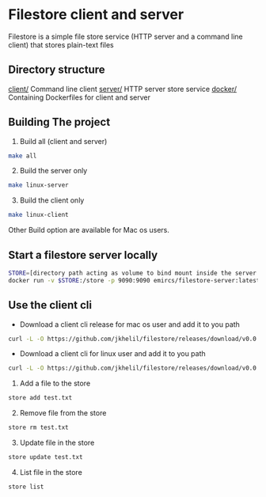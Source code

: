 # Filestore client and server
Filestore is a simple file store service (HTTP server and a command line client) that stores plain-text files

## Directory structure
[client/](./client) Command line client
[server/](./server) HTTP server store service
[docker/](./docker) Containing Dockerfiles for client and server

 ## Building The project
1. Build all (client and server)
```bash
make all
```
2. Build the server only
```bash
make linux-server
```
3. Build the client only
```bash
make linux-client
```
Other Build option are available for Mac os users.

## Start a filestore server locally
```bash
STORE=[directory path acting as volume to bind mount inside the server container and serving as the server store]
docker run -v $STORE:/store -p 9090:9090 emircs/filestore-server:latest
```

## Use the client cli
- Download a client cli release for mac os user and add it to you path
```bash
curl -L -O https://github.com/jkhelil/filestore/releases/download/v0.0.2/store-darwin-amd64
```
- Download a client cli for linux user and add it to you path
```bash
curl -L -O https://github.com/jkhelil/filestore/releases/download/v0.0.2/store-linux-amd64
```

1. Add a file to the store
```bash
store add test.txt
```
2. Remove file from the store
```bash
store rm test.txt
```
3. Update file in the store
```bash
store update test.txt
```
4. List file in the store
```bash
store list
```